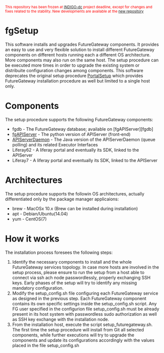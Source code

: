 <small><font color="red">This repository has been frozen at [INDIGO-dc](https://www.indigo-datacloud.eu) project deadline, except for changes and fixes related to the stability. New developments are available at the [new repository](https://github.com/FutureGatewayFramework)</font></small>

# fgSetup
This software installs and upgrades FutureGateway components.
It provides an easy to use and very flexible solution to install different FutureGateway components on different hosts running each a different OS architecture. More components may also run on the same host.
The setup procedure can be executed more times in order to upgrade the existing system or distribuite configuration changes among components.
This software deprecates the original setup procedure [PortalSetup][PortalSetup] which provides FutureGateway installation procedure as well but limited to a single host only. 

# Components
The setup procedure supports the following FutureGateway components:

* fgdb - The FutureGateway database; available on [fgAPIServer][fgdb]
* [fgAPIServer][fgAPIServer] - The python version of APIServer (front-end)
* [APIServerDaemon][ApiServerDaemon] - The Java version of the APIServerDaemon (queue polling) and its related Executor Interfaces
* Liferay62 - A liferay portal and eventually its SDK, linked to the APIServer
* Liferay7 - A liferay portal and eventually its SDK, linked to the APIServer

# Architectures
The setup procedure supports the followin OS architectures, actually differentiated only by the package manager applicaions:

* brew - MacOSx 10.x (Brew can be installed during installation)
* apt - Debian/Ubuntu(14.04)
* yum - CentOS(7)

# How it works
The installation process foresees the following steps:

1. Identify the necessary components to install and the whole FutureGateway services topology. In case more hosts are involved in the setup process, please ensure to run the setup from a host able to connect via ssh ach node passwordlessly, properly exchanging SSH keys. Early phases of the setup will try to identify any missing mandatory configuration.
2. Modify the setup\_config.sh file configuring each FutureGateway service as designed in the previous step. Each FutureGateway component contains its own specific settings inside the setup\_config.sh script. Any FG user specified in the configurion file setup\_config.sh must be already present in its host system with passwordless sudo authorization as well as SSH key exchange with the installation node.
3. From the installation host, execute the script setup\_futuregateway.sh. The first time the setup procedure will install from Git all selected components, while further executions will try to upgrade the components and update its configurations accordingly with the values placed in the file setup\_config.sh


[PortalSetup]: <https://github.com/indigo-dc/PortalSetup>
[fgAPIServer]: <https://github.com/indigo-dc/fgAPIServer>
[APIServerDaemon]: <https://github.com/indigo-dc/APIServerDaemon>

